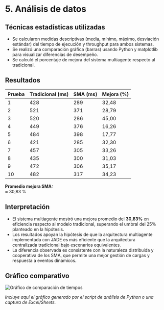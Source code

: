 # 5. Análisis de datos

## Técnicas estadísticas utilizadas

- Se calcularon medidas descriptivas (media, mínimo, máximo, desviación estándar) del tiempo de ejecución y throughput para ambos sistemas.
- Se realizó una comparación gráfica (barras) usando Python y matplotlib para visualizar diferencias de desempeño.
- Se calculó el porcentaje de mejora del sistema multiagente respecto al tradicional.

## Resultados

| Prueba | Tradicional (ms) | SMA (ms) | Mejora (%) |
|--------|------------------|----------|------------|
| 1      | 428              | 289      | 32,48      |
| 2      | 521              | 371      | 28,79      |
| 3      | 520              | 286      | 45,00      |
| 4      | 449              | 376      | 16,26      |
| 5      | 484              | 398      | 17,77      |
| 6      | 421              | 285      | 32,30      |
| 7      | 457              | 305      | 33,26      |
| 8      | 435              | 300      | 31,03      |
| 9      | 472              | 306      | 35,17      |
| 10     | 482              | 317      | 34,23      |

**Promedio mejora SMA:**  
≈ 30,83 %

## Interpretación

- El sistema multiagente mostró una mejora promedio del **30,83%** en eficiencia respecto al modelo tradicional, superando el umbral del 25% planteado en la hipótesis.
- Los resultados apoyan la hipótesis de que la arquitectura multiagente implementada con JADE es más eficiente que la arquitectura centralizada tradicional bajo escenarios equivalentes.
- La diferencia observada es consistente con la naturaleza distribuida y cooperativa de los SMA, que permite una mejor gestión de cargas y respuesta a eventos dinámicos.

## Gráfico comparativo

![Gráfico de comparación de tiempos](../datos/grafico_comparativo.png)

*Incluye aquí el gráfico generado por el script de análisis de Python o una captura de Excel/Sheets.*
